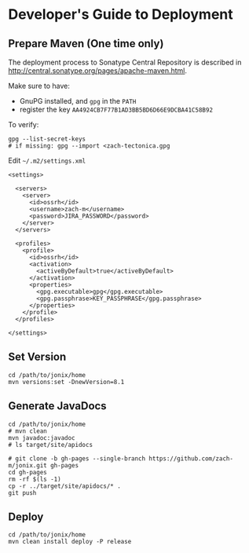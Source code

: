 
# Developer's Guide to Deployment

## Prepare Maven (One time only)

The deployment process to Sonatype Central Repository is described in <http://central.sonatype.org/pages/apache-maven.html>.

Make sure to have:
- GnuPG installed, and `gpg` in the `PATH`
- register the key `AA4924CB7F77B1AD3BB5BD6D66E9DCBA41C58B92`

To verify:

    gpg --list-secret-keys
    # if missing: gpg --import <zach-tectonica.gpg

Edit `~/.m2/settings.xml`

    <settings>

      <servers>
        <server>
          <id>ossrh</id>
          <username>zach-m</username>
          <password>JIRA_PASSWORD</password>
        </server>
      </servers>
      
      <profiles>
        <profile>
          <id>ossrh</id>
          <activation>
            <activeByDefault>true</activeByDefault>
          </activation>
          <properties>
            <gpg.executable>gpg</gpg.executable>
            <gpg.passphrase>KEY_PASSPHRASE</gpg.passphrase>
          </properties>
        </profile>
      </profiles>

    </settings>

## Set Version

    cd /path/to/jonix/home
    mvn versions:set -DnewVersion=8.1

## Generate JavaDocs

    cd /path/to/jonix/home
    # mvn clean
    mvn javadoc:javadoc
    # ls target/site/apidocs
    
    # git clone -b gh-pages --single-branch https://github.com/zach-m/jonix.git gh-pages
    cd gh-pages
    rm -rf $(ls -1)
    cp -r ../target/site/apidocs/* .
    git push

## Deploy

    cd /path/to/jonix/home
    mvn clean install deploy -P release
